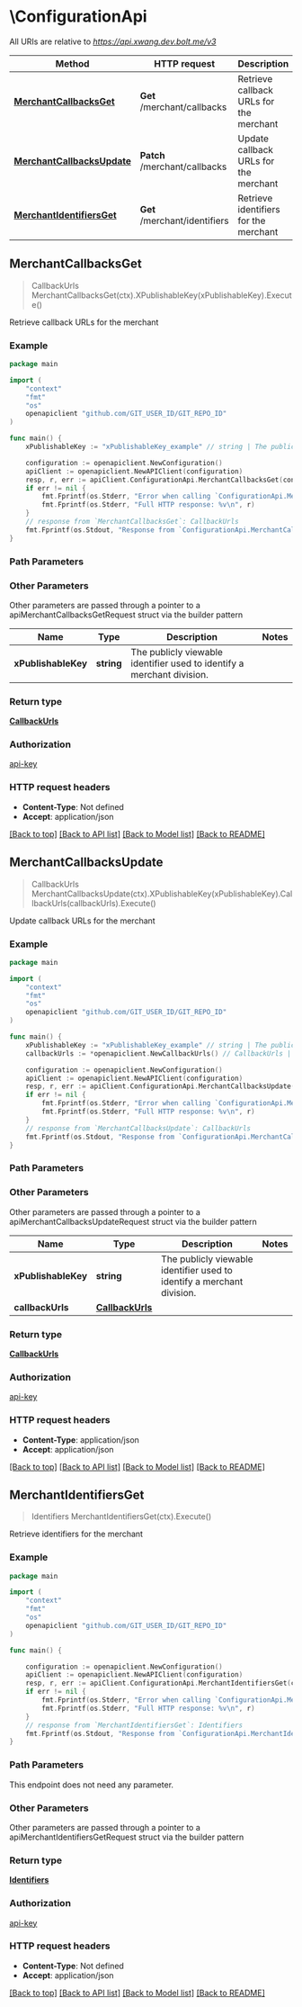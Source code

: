# \ConfigurationApi

All URIs are relative to *https://api.xwang.dev.bolt.me/v3*

Method | HTTP request | Description
------------- | ------------- | -------------
[**MerchantCallbacksGet**](ConfigurationApi.md#MerchantCallbacksGet) | **Get** /merchant/callbacks | Retrieve callback URLs for the merchant
[**MerchantCallbacksUpdate**](ConfigurationApi.md#MerchantCallbacksUpdate) | **Patch** /merchant/callbacks | Update callback URLs for the merchant
[**MerchantIdentifiersGet**](ConfigurationApi.md#MerchantIdentifiersGet) | **Get** /merchant/identifiers | Retrieve identifiers for the merchant



## MerchantCallbacksGet

> CallbackUrls MerchantCallbacksGet(ctx).XPublishableKey(xPublishableKey).Execute()

Retrieve callback URLs for the merchant



### Example

```go
package main

import (
    "context"
    "fmt"
    "os"
    openapiclient "github.com/GIT_USER_ID/GIT_REPO_ID"
)

func main() {
    xPublishableKey := "xPublishableKey_example" // string | The publicly viewable identifier used to identify a merchant division.

    configuration := openapiclient.NewConfiguration()
    apiClient := openapiclient.NewAPIClient(configuration)
    resp, r, err := apiClient.ConfigurationApi.MerchantCallbacksGet(context.Background()).XPublishableKey(xPublishableKey).Execute()
    if err != nil {
        fmt.Fprintf(os.Stderr, "Error when calling `ConfigurationApi.MerchantCallbacksGet``: %v\n", err)
        fmt.Fprintf(os.Stderr, "Full HTTP response: %v\n", r)
    }
    // response from `MerchantCallbacksGet`: CallbackUrls
    fmt.Fprintf(os.Stdout, "Response from `ConfigurationApi.MerchantCallbacksGet`: %v\n", resp)
}
```

### Path Parameters



### Other Parameters

Other parameters are passed through a pointer to a apiMerchantCallbacksGetRequest struct via the builder pattern


Name | Type | Description  | Notes
------------- | ------------- | ------------- | -------------
 **xPublishableKey** | **string** | The publicly viewable identifier used to identify a merchant division. | 

### Return type

[**CallbackUrls**](CallbackUrls.md)

### Authorization

[api-key](../README.md#api-key)

### HTTP request headers

- **Content-Type**: Not defined
- **Accept**: application/json

[[Back to top]](#) [[Back to API list]](../README.md#documentation-for-api-endpoints)
[[Back to Model list]](../README.md#documentation-for-models)
[[Back to README]](../README.md)


## MerchantCallbacksUpdate

> CallbackUrls MerchantCallbacksUpdate(ctx).XPublishableKey(xPublishableKey).CallbackUrls(callbackUrls).Execute()

Update callback URLs for the merchant



### Example

```go
package main

import (
    "context"
    "fmt"
    "os"
    openapiclient "github.com/GIT_USER_ID/GIT_REPO_ID"
)

func main() {
    xPublishableKey := "xPublishableKey_example" // string | The publicly viewable identifier used to identify a merchant division.
    callbackUrls := *openapiclient.NewCallbackUrls() // CallbackUrls | 

    configuration := openapiclient.NewConfiguration()
    apiClient := openapiclient.NewAPIClient(configuration)
    resp, r, err := apiClient.ConfigurationApi.MerchantCallbacksUpdate(context.Background()).XPublishableKey(xPublishableKey).CallbackUrls(callbackUrls).Execute()
    if err != nil {
        fmt.Fprintf(os.Stderr, "Error when calling `ConfigurationApi.MerchantCallbacksUpdate``: %v\n", err)
        fmt.Fprintf(os.Stderr, "Full HTTP response: %v\n", r)
    }
    // response from `MerchantCallbacksUpdate`: CallbackUrls
    fmt.Fprintf(os.Stdout, "Response from `ConfigurationApi.MerchantCallbacksUpdate`: %v\n", resp)
}
```

### Path Parameters



### Other Parameters

Other parameters are passed through a pointer to a apiMerchantCallbacksUpdateRequest struct via the builder pattern


Name | Type | Description  | Notes
------------- | ------------- | ------------- | -------------
 **xPublishableKey** | **string** | The publicly viewable identifier used to identify a merchant division. | 
 **callbackUrls** | [**CallbackUrls**](CallbackUrls.md) |  | 

### Return type

[**CallbackUrls**](CallbackUrls.md)

### Authorization

[api-key](../README.md#api-key)

### HTTP request headers

- **Content-Type**: application/json
- **Accept**: application/json

[[Back to top]](#) [[Back to API list]](../README.md#documentation-for-api-endpoints)
[[Back to Model list]](../README.md#documentation-for-models)
[[Back to README]](../README.md)


## MerchantIdentifiersGet

> Identifiers MerchantIdentifiersGet(ctx).Execute()

Retrieve identifiers for the merchant



### Example

```go
package main

import (
    "context"
    "fmt"
    "os"
    openapiclient "github.com/GIT_USER_ID/GIT_REPO_ID"
)

func main() {

    configuration := openapiclient.NewConfiguration()
    apiClient := openapiclient.NewAPIClient(configuration)
    resp, r, err := apiClient.ConfigurationApi.MerchantIdentifiersGet(context.Background()).Execute()
    if err != nil {
        fmt.Fprintf(os.Stderr, "Error when calling `ConfigurationApi.MerchantIdentifiersGet``: %v\n", err)
        fmt.Fprintf(os.Stderr, "Full HTTP response: %v\n", r)
    }
    // response from `MerchantIdentifiersGet`: Identifiers
    fmt.Fprintf(os.Stdout, "Response from `ConfigurationApi.MerchantIdentifiersGet`: %v\n", resp)
}
```

### Path Parameters

This endpoint does not need any parameter.

### Other Parameters

Other parameters are passed through a pointer to a apiMerchantIdentifiersGetRequest struct via the builder pattern


### Return type

[**Identifiers**](Identifiers.md)

### Authorization

[api-key](../README.md#api-key)

### HTTP request headers

- **Content-Type**: Not defined
- **Accept**: application/json

[[Back to top]](#) [[Back to API list]](../README.md#documentation-for-api-endpoints)
[[Back to Model list]](../README.md#documentation-for-models)
[[Back to README]](../README.md)

